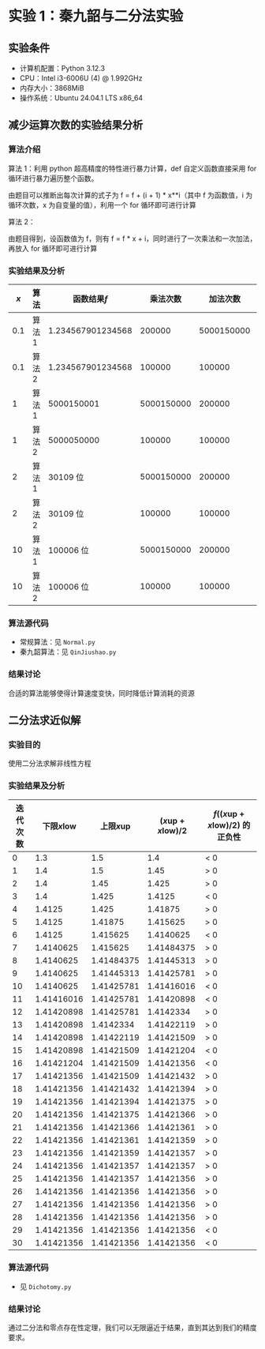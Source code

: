 # 实验 1：秦九韶与二分法实验

## 实验条件

- 计算机配置：Python 3.12.3
- CPU：Intel i3-6006U (4) @ 1.992GHz
- 内存大小：3868MiB
- 操作系统：Ubuntu 24.04.1 LTS x86_64

## 减少运算次数的实验结果分析

### 算法介绍

算法 1：利用 python 超高精度的特性进行暴力计算，def 自定义函数直接采用 for 循环进行暴力遍历整个函数。

由题目可以推断出每次计算的式子为 f = f + (i + 1) \* x\*\*i（其中 f 为函数值，i 为循环次数，x 为自变量的值），利用一个 for 循环即可进行计算

算法 2：

由题目得到，设函数值为 f，则有 f = f \* x + i，同时进行了一次乘法和一次加法，再放入 for 循环即可进行计算

### 实验结果及分析

| _x_ | 算法   | 函数结果*f*       | 乘法次数   | 加法次数   | 用时(秒) |
| --- | ------ | ----------------- | ---------- | ---------- | -------- |
| 0.1 | 算法 1 | 1.234567901234568 | 200000     | 5000150000 | 0.03     |
| 0.1 | 算法 2 | 1.234567901234568 | 100000     | 100000     | 0.02     |
| 1   | 算法 1 | 5000150001        | 5000150000 | 200000     | 0.05     |
| 1   | 算法 2 | 5000050000        | 100000     | 100000     | 0.02     |
| 2   | 算法 1 | 30109 位          | 5000150000 | 200000     | 22.85    |
| 2   | 算法 2 | 30109 位          | 100000     | 100000     | 0.67     |
| 10  | 算法 1 | 100006 位         | 5000150000 | 200000     | 401.9    |
| 10  | 算法 2 | 100006 位         | 100000     | 100000     | 2.23     |

### 算法源代码

- 常规算法：见 `Normal.py`
- 秦九韶算法：见 `QinJiushao.py`

### 结果讨论

合适的算法能够使得计算速度变快，同时降低计算消耗的资源

## 二分法求近似解

### 实验目的

使用二分法求解非线性方程

### 实验结果及分析

| 迭代次数 | 下限*x*low | 上限*x*up  | (*x*up + *x*low)/2 | _f_((*x*up + *x*low)/2) 的正负性 |
| -------- | ---------- | ---------- | ------------------ | -------------------------------- |
| 0        | 1.3        | 1.5        | 1.4                | < 0                              |
| 1        | 1.4        | 1.5        | 1.45               | > 0                              |
| 2        | 1.4        | 1.45       | 1.425              | > 0                              |
| 3        | 1.4        | 1.425      | 1.4125             | < 0                              |
| 4        | 1.4125     | 1.425      | 1.41875            | > 0                              |
| 5        | 1.4125     | 1.41875    | 1.415625           | > 0                              |
| 6        | 1.4125     | 1.415625   | 1.4140625          | < 0                              |
| 7        | 1.4140625  | 1.415625   | 1.41484375         | > 0                              |
| 8        | 1.4140625  | 1.41484375 | 1.41445313         | > 0                              |
| 9        | 1.4140625  | 1.41445313 | 1.41425781         | > 0                              |
| 10       | 1.4140625  | 1.41425781 | 1.41416016         | < 0                              |
| 11       | 1.41416016 | 1.41425781 | 1.41420898         | < 0                              |
| 12       | 1.41420898 | 1.41425781 | 1.4142334          | > 0                              |
| 13       | 1.41420898 | 1.4142334  | 1.41422119         | > 0                              |
| 14       | 1.41420898 | 1.41422119 | 1.41421509         | > 0                              |
| 15       | 1.41420898 | 1.41421509 | 1.41421204         | < 0                              |
| 16       | 1.41421204 | 1.41421509 | 1.41421356         | < 0                              |
| 17       | 1.41421356 | 1.41421509 | 1.41421432         | > 0                              |
| 18       | 1.41421356 | 1.41421432 | 1.41421394         | > 0                              |
| 19       | 1.41421356 | 1.41421394 | 1.41421375         | > 0                              |
| 20       | 1.41421356 | 1.41421375 | 1.41421366         | > 0                              |
| 21       | 1.41421356 | 1.41421366 | 1.41421361         | > 0                              |
| 22       | 1.41421356 | 1.41421361 | 1.41421359         | > 0                              |
| 23       | 1.41421356 | 1.41421359 | 1.41421357         | > 0                              |
| 24       | 1.41421356 | 1.41421357 | 1.41421357         | > 0                              |
| 25       | 1.41421356 | 1.41421357 | 1.41421356         | > 0                              |
| 26       | 1.41421356 | 1.41421356 | 1.41421356         | > 0                              |
| 27       | 1.41421356 | 1.41421356 | 1.41421356         | > 0                              |
| 28       | 1.41421356 | 1.41421356 | 1.41421356         | > 0                              |
| 29       | 1.41421356 | 1.41421356 | 1.41421356         | < 0                              |
| 30       | 1.41421356 | 1.41421356 | 1.41421356         | < 0                              |

### 算法源代码

- 见 `Dichotomy.py`

### 结果讨论

通过二分法和零点存在性定理，我们可以无限逼近于结果，直到其达到我们的精度要求。
